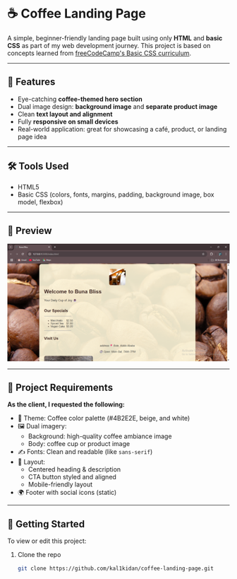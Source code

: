 # ☕ Coffee Landing Page

A simple, beginner-friendly landing page built using only **HTML** and **basic CSS** as part of my web development journey. This project is based on concepts learned from [freeCodeCamp's Basic CSS curriculum](https://www.freecodecamp.org/).

---

## 🌟 Features

- Eye-catching **coffee-themed hero section**
- Dual image design: **background image** and **separate product image**
- Clean **text layout and alignment**
- Fully **responsive on small devices**
- Real-world application: great for showcasing a café, product, or landing page idea

---

## 🛠️ Tools Used

- HTML5
- Basic CSS (colors, fonts, margins, padding, background image, box model, flexbox)

---

## 📸 Preview

![Coffee Preview Screenshot](assets/screenshot.png)

---

## 🔧 Project Requirements

**As the client, I requested the following:**

- 🎨 Theme: Coffee color palette (#4B2E2E, beige, and white)
- 🖼️ Dual imagery:
  - Background: high-quality coffee ambiance image
  - Body: coffee cup or product image
- ✍️ Fonts: Clean and readable (like `sans-serif`)
- 📐 Layout:
  - Centered heading & description
  - CTA button styled and aligned
  - Mobile-friendly layout
- 🌍 Footer with social icons (static)

---

## 🚀 Getting Started

To view or edit this project:

1. Clone the repo  
   ```bash
   git clone https://github.com/kal1kidan/coffee-landing-page.git
